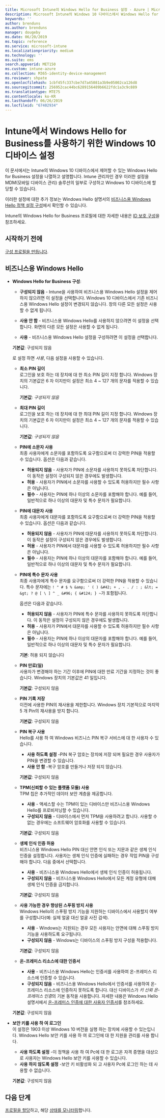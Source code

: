 ```yaml
---
title: Microsoft Intune의 Windows Hello for Business 설정 - Azure | Microsoft Docs
description: Microsoft Intune의 Windows 10 디바이스에서 Windows Hello for Business를 사용하고 구성하려면 ID 보호 프로필의 모든 PIN, 생체 인식 및 스푸핑 방지 설정 목록을 참조하세요.
keywords: ''
author: brenduns
ms.author: brenduns
manager: dougeby
ms.date: 06/20/2019
ms.topic: reference
ms.service: microsoft-intune
ms.localizationpriority: medium
ms.technology: ''
ms.suite: ems
search.appverid: MET150
ms.custom: intune-azure
ms.collection: M365-identity-device-management
ms.reviewer: shpate
ms.openlocfilehash: 1cbf45fc337cbe7d7a45081a3b9e05002ca126d8
ms.sourcegitcommit: 256952cac44bc6289156489b6622fdc1a3c9c889
ms.translationtype: MTE75
ms.contentlocale: ko-KR
ms.lasthandoff: 06/26/2019
ms.locfileid: "67402934"
---
```

# <a name="windows-10-device-settings-to-enable-windows-hello-for-business-in-intune"></a>Intune에서 Windows Hello for Business를 사용하기 위한 Windows 10 디바이스 설정

이 문서에서는 Intune의 Windows 10 디바이스에서 제어할 수 있는 Windows Hello for Business 설정을 나열하고 설명합니다. Intune 관리자인 경우 이러한 설정을 MDM(모바일 디바이스 관리) 솔루션의 일부로 구성하고 Windows 10 디바이스에 할당할 수 있습니다. 

이러한 설정에 대한 추가 정보는 Windows Hello 설명서의 [비즈니스용 Windows Hello 정책 설정 구성](https://docs.microsoft.com/windows/security/identity-protection/hello-for-business/hello-cert-trust-policy-settings)에서 확인할 수 있습니다.


Intune의 Windows Hello for Business 프로필에 대한 자세한 내용은 [ID 보호 구성](identity-protection-configure.md)을 참조하세요.

## <a name="before-you-begin"></a>시작하기 전에

[구성 프로필을 만듭니다](identity-protection-configure.md#create-the-device-profile).

## <a name="windows-hello-for-business"></a>비즈니스용 Windows Hello
- **Windows Hello for Business 구성**:
  - **구성되지 않음** - Intune을 사용하여 비즈니스용 Windows Hello 설정을 제어하지 않으려면 이 설정을 선택합니다. Windows 10 디바이스에서 기존 비즈니스용 Windows Hello 설정이 변경되지 않습니다. 창의 다른 모든 설정은 사용할 수 없게 됩니다.

  - **사용 안 함** - 비즈니스용 Windows Hello를 사용하지 않으려면 이 설정을 선택합니다. 화면의 다른 모든 설정은 사용할 수 없게 됩니다.
  - **사용** - 비즈니스용 Windows Hello 설정을 구성하려면 이 설정을 선택합니다.  
  
  **기본값**: 구성되지 않음

  로 설정 하면 *사용*, 다음 설정을 사용할 수 있습니다.

    - **최소 PIN 길이**  
     로그인을 보호 하는 데 장치에 대 한 최소 PIN 길이 지정 합니다. Windows 장치의 기본값은 6 자 이지만이 설정은 최소 4 ~ 127 개의 문자를 적용할 수 있습니다. 
  
      **기본값**: *구성되지 않음*

    - **최대 PIN 길이**  
    로그인을 보호 하는 데 장치에 대 한 최대 PIN 길이 지정 합니다. Windows 장치의 기본값은 6 자 이지만이 설정은 최소 4 ~ 127 개의 문자를 적용할 수 있습니다.  

      **기본값**: *구성되지 않음*  

    - **PIN에 소문자 사용**  
      최종 사용자에게 소문자를 포함하도록 요구함으로써 더 강력한 PIN을 적용할 수 있습니다. 옵션은 다음과 같습니다.

      - **허용되지 않음** - 사용자가 PIN에 소문자를 사용하지 못하도록 차단합니다. 이 동작은 설정이 구성되지 않은 경우에도 발생합니다.
      - **허용** - 사용자가 PIN에서 소문자를 사용할 수 있도록 허용하지만 필수 사항은 아닙니다.
      - **필수** - 사용자는 PIN에 하나 이상의 소문자를 포함해야 합니다. 예를 들어, 일반적으로 하나 이상의 대문자 및 특수 문자가 필요합니다.

    - **PIN에 대문자 사용**  
    최종 사용자에게 대문자를 포함하도록 요구함으로써 더 강력한 PIN을 적용할 수 있습니다. 옵션은 다음과 같습니다.

      - **허용되지 않음** - 사용자가 PIN에 대문자를 사용하지 못하도록 차단합니다. 이 동작은 설정이 구성되지 않은 경우에도 발생합니다.
      - **허용** - 사용자가 PIN에서 대문자를 사용할 수 있도록 허용하지만 필수 사항은 아닙니다.
      - **필수** - 사용자는 PIN에 하나 이상의 대문자를 포함해야 합니다. 예를 들어, 일반적으로 하나 이상의 대문자 및 특수 문자가 필요합니다.

    - **PIN에 특수 문자 사용**  
    최종 사용자에게 특수 문자를 요구함으로써 더 강력한 PIN을 적용할 수 있습니다. 특수 문자에는 `! " # $ % &amp; ' ( ) &#42; + , - . / : ; &lt; = &gt; ? @ [ \ ] ^ _ &#96; { &#124; } ~`가 포함됩니다.  
 
      옵션은 다음과 같습니다.
      - **허용되지 않음** - 사용자가 PIN에 특수 문자를 사용하지 못하도록 차단합니다. 이 동작은 설정이 구성되지 않은 경우에도 발생합니다.
      - **허용** - 사용자가 PIN에서 대문자를 사용할 수 있도록 허용하지만 필수 사항은 아닙니다.
      - **필수** - 사용자는 PIN에 하나 이상의 대문자를 포함해야 합니다. 예를 들어, 일반적으로 하나 이상의 대문자 및 특수 문자가 필요합니다.

      **기본**: 허용 되지 않습니다

  - **PIN 만료(일)**  
      사용자가 변경해야 하는 기간 이후에 PIN에 대한 만료 기간을 지정하는 것이 좋습니다. Windows 장치의 기본값은 41 일입니다.

    **기본값**: 구성되지 않음

  - **PIN 기록 저장**  
    이전에 사용한 PIN의 재사용을 제한합니다. Windows 장치 기본적으로 마지막 5 개 Pin의 재사용을 방지 합니다.  

    **기본값**: 구성되지 않음  

  - **PIN 복구 사용**   
    Hello를 사용 하 여 Windows 비즈니스 PIN 복구 서비스에 대 한 사용자 수 있습니다. 
    
    - **사용 하도록 설정** -PIN 복구 암호는 장치에 저장 되며 필요한 경우 사용자가 PIN을 변경할 수 있습니다.  
    - **사용 안 함** -복구 암호를 만들거나 저장 되지 않습니다.

    **기본값**: 구성되지 않음

  - **TPM(신뢰할 수 있는 플랫폼 모듈) 사용**   
    TPM 칩은 추가적인 데이터 보안 계층을 제공합니다.  

    - **사용** - 액세스할 수는 TPM이 있는 디바이스만 비즈니스용 Windows Hello를 프로비저닝할 수 있습니다.
    - **구성되지 않음** - 디바이스에서 먼저 TPM을 사용하려고 합니다. 사용할 수 없는 경우에는 소프트웨어 암호화를 사용할 수 있습니다.
    
    **기본값**: 구성되지 않음

  - **생체 인식 인증 허용**  
     비즈니스용 Windows Hello PIN 대신 안면 인식 또는 지문과 같은 생체 인식 인증을 설정합니다. 사용자는 생체 인식 인증에 실패하는 경우 작업 PIN을 구성해야 합니다. 다음 중에서 선택합니다.

    - **사용** - 비즈니스용 Windows Hello에서 생체 인식 인증이 허용됩니다.
    - **구성되지 않음** - 비즈니스용 Windows Hello에서 모든 계정 유형에 대해 생체 인식 인증을 금지합니다.

    **기본값**: 구성되지 않음

  - **사용 가능한 경우 향상된 스푸핑 방지 사용**  
    Windows Hello의 스푸핑 방지 기능을 지원하는 디바이스에서 사용할지 여부를 구성합니다(예: 실제 얼굴 대신 얼굴 사진 검색).  
    - **사용** - Windows는 지원되는 경우 모든 사용자는 안면에 대해 스푸핑 방지 기능을 사용하도록 요구됩니다.
    - **구성되지 않음** - Windows는 디바이스의 스푸핑 방지 구성을 적용합니다.

    **기본값**: 구성되지 않음

  - **온-프레미스 리소스에 대한 인증서**  

    - **사용** - 비즈니스용 Windows Hello는 인증서를 사용하여 온-프레미스 리소스에 인증할 수 있습니다.
    - **구성되지 않음** - 비즈니스용 Windows Hello에서 인증서를 사용하여 온-프레미스 리소스에 인증하지 못하도록 합니다. 대신 디바이스가 *키 신뢰 온-프레미스 인증*의 기본 동작을 사용합니다. 자세한 내용은 Windows Hello 설명서에서 [온-프레미스 인증에 대한 사용자 인증서](https://docs.microsoft.com/windows/security/identity-protection/hello-for-business/hello-cert-trust-policy-settings#use-certificate-for-on-premises-authentication)를 참조하세요.  

  **기본값**: 구성되지 않음

- **보안 키를 사용 하 여 로그인**  
  이 설정은 1903 이상 Windows 10 버전을 실행 하는 장치에 사용할 수 있는입니다. Windows Hello 보안 키를 사용 하 여 로그인에 대 한 지원을 관리를 사용 합니다.  

  - **사용 하도록 설정** -이 정책을 사용 하 여 Pc에 대 한 로그온 자격 증명을 대상으로 사용자는 Windows Hello 보안 키를 사용할 수 있습니다. 
  - **사용 하지 않도록 설정** -보안 키 비활성화 되 고 사용자 Pc에 로그인 하는 데 사용할 수 없습니다.   

  **기본값**: 구성되지 않음

## <a name="next-steps"></a>다음 단계

[프로필을 할당](device-profile-assign.md)하고, 해당 [상태를 모니터링](device-profile-monitor.md)합니다.
